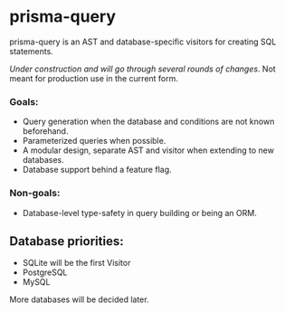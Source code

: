 # prisma-query

prisma-query is an AST and database-specific visitors for creating SQL
statements.

*Under construction and will go through several rounds of changes*. Not meant
for production use in the current form.

### Goals:

- Query generation when the database and conditions are not known beforehand.
- Parameterized queries when possible.
- A modular design, separate AST and visitor when extending to new databases.
- Database support behind a feature flag.

### Non-goals:

- Database-level type-safety in query building or being an ORM.

## Database priorities:

- SQLite will be the first Visitor
- PostgreSQL
- MySQL

More databases will be decided later.
